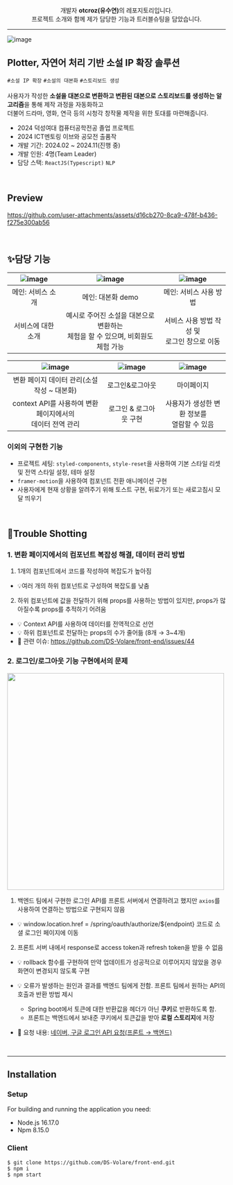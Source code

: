 <div align="center">
	개발자 <strong>otcroz(유수연)</strong>의 레포지토리입니다. <br />
	프로젝트 소개와 함께 제가 담당한 기능과 트러블슈팅을 담았습니다.
</div>

___
![image](https://github.com/user-attachments/assets/e9c9075d-45ca-4a87-8e8e-8d9f104f7d72)

## Plotter, 자연어 처리 기반 소설 IP 확장 솔루션

	
`#소설 IP 확장` `#소설의 대본화` `#스토리보드 생성`  <br /> <br />
사용자가 작성한 **소설을 대본으로 변환하고 변환된 대본으로 스토리보드를 생성하는 알고리즘**을 통해 제작 과정을 자동화하고  <br />
더불어 드라마, 영화, 연극 등의 시청각 창작물 제작을 위한 토대를 마련해줍니다.


- 2024 덕성여대 컴퓨터공학전공 졸업 프로젝트
- 2024 ICT멘토링 이브와 공모전 출품작
- 개발 기간: 2024.02 ~ 2024.11(진행 중)
- 개발 인원: 4명(Team Leader) <br />
- 담당 스택: `ReactJS(Typescript)` `NLP`


<br />

## Preview


https://github.com/user-attachments/assets/d16cb270-8ca9-478f-b436-f275e300ab56



<br />

## ✨담당 기능

| ![image](https://github.com/user-attachments/assets/ccf2ed1f-80d0-4f47-a1f9-fdf4f5218a00)| ![image](https://github.com/user-attachments/assets/111941ce-482d-4c69-a49f-7e55bd1283b3)|![image](https://github.com/user-attachments/assets/bc363e41-73d4-44c1-9fa6-d15a0012d18b)|
| :-----: | :-----: | :-----: |
| 메인: 서비스 소개 | 메인: 대본화 demo  | 메인: 서비스 사용 방법 |  
|서비스에 대한 소개| 예시로 주어진 소설을 대본으로 변환하는 <br> 체험을 할 수 있으며, 비회원도 체험 가능| 서비스 사용 방법 작성 및 <br> 로그인 창으로 이동 | 

| ![image](https://github.com/user-attachments/assets/8b111109-5b4d-47bc-a645-7e5ebd3732a2)|![image](https://github.com/user-attachments/assets/92d1b1d3-363e-450e-bfab-4fa314831ed6) | ![image](https://github.com/user-attachments/assets/363af14c-e142-46a5-a0c2-d473d5db540d) |
| :-----: | :-----: | :-----: |
| 변환 페이지 데이터 관리(소설 작성 ~ 대본화)  | 로그인&로그아웃 | 마이페이지 |
| context API를 사용하여 변환 페이지에서의 <br> 데이터 전역 관리 | 로그인 & 로그아웃 구현| 사용자가 생성한 변환 정보를 <br> 열람할 수 있음 |

### 이외의 구현한 기능
- 프로젝트 세팅: `styled-components`, `style-reset`을 사용하여 기본 스타일 리셋 및 전역 스타일 설정, 테마 설정
- `framer-motion`을 사용하여 컴포넌트 전환 애니메이션 구현
- 사용자에게 현재 상황을 알려주기 위해 토스트 구현, 뒤로가기 또는 새로고침시 모달 띄우기

<br />

## 🚨Trouble Shotting

### 1. 변환 페이지에서의 컴포넌트 복잡성 해결, 데이터 관리 방법
1) 1개의 컴포넌트에서 코드를 작성하여 복잡도가 높아짐
 - 💡여러 개의 하위 컴포넌트로 구성하여 복잡도를 낮춤
2) 하위 컴포넌트에 값을 전달하기 위해 props를 사용하는 방법이 있지만, props가 많아질수록 props를 추적하기 어려움
 - 💡 Context API를 사용하여 데이터를 전역적으로 선언
 - 💡 하위 컴포넌트로 전달하는 props의 수가 줄어듦 (8개 → 3~4개)
 - 🔎 관련 이슈: https://github.com/DS-Volare/front-end/issues/44
### 2. 로그인/로그아웃 기능 구현에서의 문제
<img src="https://github.com/user-attachments/assets/fbc34fed-b532-44f4-9854-3587a0ae0894" width="500px"/> <br/>
1) 백엔드 팀에서 구현한 로그인 API를 프론트 서버에서 연결하려고 했지만 `axios`를 사용하여 연결하는 방법으로 구현되지 않음
 - 💡 window.location.href = /spring/oauth/authorize/${endpoint} 코드로 소셜 로그인 페이지에 이동
2) 프론트 서버 내에서 response로 access token과 refresh token을 받을 수 없음
 - 💡 rollback 함수를 구현하여 만약 업데이트가 성공적으로 이루어지지 않았을 경우 화면이 변경되지 않도록 구현
 - 💡 오류가 발생하는 원인과 결과를 백엔드 팀에게 전함. 프론트 팀에서 원하는 API의 호출과 반환 방법 제시

   - Spring boot에서 토큰에 대한 반환값을 헤더가 아닌 **쿠키**로 반환하도록 함.
   - 프론트는 백엔드에서 보내준 쿠키에서 토큰값을 받아 **로컬 스토리지**에 저장
 - 📝 요청 내용: [네이버, 구글 로그인 API 요청(프론트 → 백엔드)](https://otcrotcr.notion.site/API-07219c0b85ac41dea0405ae715b7d740?pvs=4)
<br />

___

## Installation

### Setup
For building and running the application you need:
- Node.js 16.17.0
- Npm 8.15.0

### Client
```
$ git clone https://github.com/DS-Volare/front-end.git
$ npm i
$ npm start
```



